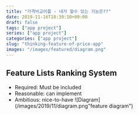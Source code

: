 ```yaml
---
title: "가격비교어플 - 내가 할수 있는 기능은??"
date: 2019-11-16T18:39:10+09:00
draft: false
tags: ["app project"]
series: ["app project"]
categories: ["app project"]
slug: "thinking-feature-of-price-app"
images: "/images/featured/diagram.png"
---
```


## Feature Lists Ranking System
- Required: Must be included
- Reasonable: can implement
- Ambitious: nice-to-have
![Diagram](/images/2019/11/diagram.png"feature diagram")

